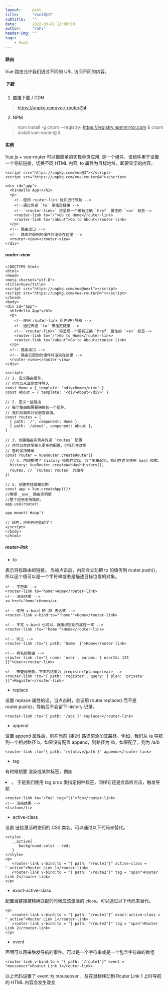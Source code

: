 ```yaml
---
layout:     post
title:      "Vue3路由"
subtitle:   ""
date:       2022-03-02 12:09:00
author:     "YaPi"
header-img: ""
tags:
    - Vue3
---
```


#### 路由
Vue 路由允许我们通过不同的 URL 访问不同的内容。

##### 下载
1. 直接下载 / CDN
> https://unpkg.com/vue-router@4
2. NPM
> npm install -g cnpm --registry=https://registry.npmmirror.com  &
> cnpm install vue-router@4


#### 实例
Vue.js + vue-router 可以很简单的实现单页应用,<router-link> 是一个组件，该组件用于设置一个导航链接，切换不同 HTML 内容,
to 属性为目标地址，即要显示的内容。

```text
<script src="https://unpkg.com/vue@3"></script>
<script src="https://unpkg.com/vue-router@4"></script>
 
<div id="app">
  <h1>Hello App!</h1>
  <p>
    <!--使用 router-link 组件进行导航 -->
    <!--通过传递 `to` 来指定链接 -->
    <!--`<router-link>` 将呈现一个带有正确 `href` 属性的 `<a>` 标签-->
    <router-link to="/">Go to Home</router-link>
    <router-link to="/about">Go to About</router-link>
  </p>
  <!-- 路由出口 -->
  <!-- 路由匹配到的组件将渲染在这里 -->
  <router-view></router-view>
</div>
```

##### router-view

```text
<!DOCTYPE html>
<html>
<head>
<meta charset="utf-8">
<title>Vue</title>
<script src="https://unpkg.com/vue@next"></script>
<script src="https://unpkg.com/vue-router@4"></script>
</head>
<body>
<div id="app">
  <h1>Hello App!</h1>
  <p>
    <!--使用 router-link 组件进行导航 -->
    <!--通过传递 `to` 来指定链接 -->
    <!--`<router-link>` 将呈现一个带有正确 `href` 属性的 `<a>` 标签-->
    <router-link to="/">Go to Home</router-link>
    <router-link to="/about">Go to About</router-link>
  </p>
  <!-- 路由出口 -->
  <!-- 路由匹配到的组件将渲染在这里 -->
  <router-view></router-view>
</div>

<script>
// 1. 定义路由组件.
// 也可以从其他文件导入
const Home = { template: '<div>Home</div>' }
const About = { template: '<div>About</div>' }
 
// 2. 定义一些路由
// 每个路由都需要映射到一个组件。
// 我们后面再讨论嵌套路由。
const routes = [
  { path: '/', component: Home },
  { path: '/about', component: About },
]
 
// 3. 创建路由实例并传递 `routes` 配置
// 你可以在这里输入更多的配置，但我们在这里
// 暂时保持简单
const router = VueRouter.createRouter({
  // 4. 内部提供了 history 模式的实现。为了简单起见，我们在这里使用 hash 模式。
  history: VueRouter.createWebHashHistory(),
  routes, // `routes: routes` 的缩写
})
 
// 5. 创建并挂载根实例
const app = Vue.createApp({})
//确保 _use_ 路由实例使
//整个应用支持路由。
app.use(router)
 
app.mount('#app')
 
// 现在，应用已经启动了！
</script>
</body>
</html>
```

##### router-link

- to 

表示目标路由的链接。 当被点击后，内部会立刻把 to 的值传到 router.push()，所以这个值可以是一个字符串或者是描述目标位置的对象。

```text
<!-- 字符串 -->
<router-link to="home">Home</router-link>
<!-- 渲染结果 -->
<a href="home">Home</a>

<!-- 使用 v-bind 的 JS 表达式 -->
<router-link v-bind:to="'home'">Home</router-link>

<!-- 不写 v-bind 也可以，就像绑定别的属性一样 -->
<router-link :to="'home'">Home</router-link>

<!-- 同上 -->
<router-link :to="{ path: 'home' }">Home</router-link>

<!-- 命名的路由 -->
<router-link :to="{ name: 'user', params: { userId: 123 }}">User</router-link>

<!-- 带查询参数，下面的结果为 /register?plan=private -->
<router-link :to="{ path: 'register', query: { plan: 'private' }}">Register</router-link>
```

- replace

设置 replace 属性的话，当点击时，会调用 router.replace() 而不是 router.push()，导航后不会留下 history 记录。

```text
<router-link :to="{ path: '/abc'}" replace></router-link>
```

- append

设置 append 属性后，则在当前 (相对) 路径前添加其路径。例如，我们从 /a 导航到一个相对路径 b，如果没有配置 append，则路径为 /b，如果配了，则为 /a/b

```text
<router-link :to="{ path: 'relative/path'}" append></router-link>
```

- tag

有时候想要 <router-link> 渲染成某种标签，例如 <li>。 于是我们使用 tag prop 类指定何种标签，同样它还是会监听点击，触发导航

```text
<router-link to="/foo" tag="li">foo</router-link>
<!-- 渲染结果 -->
<li>foo</li>
```

- active-class

设置 链接激活时使用的 CSS 类名。可以通过以下代码来替代。

```text
<style>
   ._active{
      background-color : red;
   }
</style>
<p>
   <router-link v-bind:to = "{ path: '/route1'}" active-class = "_active">Router Link 1</router-link>
   <router-link v-bind:to = "{ path: '/route2'}" tag = "span">Router Link 2</router-link>
</p>
```

- exact-active-class

配置当链接被精确匹配的时候应该激活的 class。可以通过以下代码来替代。

```text
<p>
   <router-link v-bind:to = "{ path: '/route1'}" exact-active-class = "_active">Router Link 1</router-link>
   <router-link v-bind:to = "{ path: '/route2'}" tag = "span">Router Link 2</router-link>
</p>
```

- event

声明可以用来触发导航的事件。可以是一个字符串或是一个包含字符串的数组

```text
<router-link v-bind:to = "{ path: '/route1'}" event = "mouseover">Router Link 1</router-link>
```
以上代码设置了 event 为 mouseover ，及在鼠标移动到 Router Link 1 上时导航的 HTML 内容会发生改变
